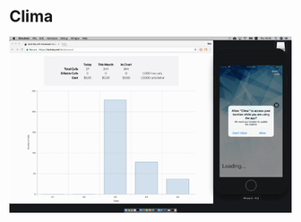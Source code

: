 # Clima

![Finished App](https://github.com/havebeenfitz/Portfolio/blob/master/07_Clima/climaGif.gif)
